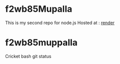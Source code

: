 # f2wb85Mupalla
This is my second repo for node.js
Hosted at : [render](https://f2wb85muppalla.onrender.com)
# f2wb85muppalla
Cricket bash
git status
